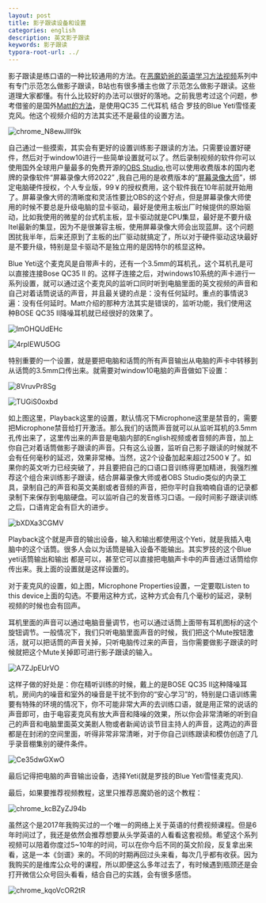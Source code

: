 ```yaml
---
layout: post
title: 影子跟读设备和设置
categories: english
description: 英文影子跟读
keywords: 影子跟读
typora-root-url: ../
---
```


影子跟读是练口语的一种比较通用的方法。在[恶魔奶爸的英语学习方法视频](https://www.yojiang.cn/pc/lesson/28)系列中有专门示范怎么做影子跟读，B站也有很多播主也做了示范怎么做影子跟读。这些道理大家都懂。有什么比较好的办法可以很好的落地。之前我思考过这个问题，参考借鉴的是国外[Matt的方法](https://www.youtube.com/watch?v=8qx_hnAGc-k&ab_channel=MattvsJapan)，是使用QC35 二代耳机 结合 罗技的Blue Yeti雪怪麦克风。他这个视频介绍的方法其实还不是最佳的设置方法。

![chrome_N8ewJIlf9k](/images/posts/chrome_N8ewJIlf9k.png)

自己通过一些摸索，其实会有更好的设置训练影子跟读的方法。只需要设置好硬件，然后对于window10进行一些简单设置就可以了。然后录制视频的软件你可以使用国外全球用户量最多的免费开源的[OBS Studio](https://obsproject.com/),也可以使用收费版本的国内老牌的录像软件“屏幕录像大师2022” ,我自己用的是收费版本的“[屏幕录像大师](http://www.tlxsoft.com/)”，绑定电脑硬件授权，个人专业版，99￥的授权费用，这个软件我在10年前就开始用了。屏幕录像大师的清晰度和灵活性要比OBS的这个好点，但是屏幕录像大师使用的时候不要总是升级电脑的显卡驱动，最好是使用主板出厂时候提供的原始驱动，比如我使用的微星的台式机主板，显卡驱动就是CPU集显，最好是不要升级Itel最新的集显，因为不是很兼容主板，使用屏幕录像大师会出现蓝屏。这个问题困扰我半年，后来还原到了主板的出厂驱动就搞定了，所以对于硬件驱动这块最好是不要升级，特别是显卡驱动不是独立用的是因特尔的核显这种。

Blue Yeti这个麦克风是自带声卡的，还有一个3.5mm的耳机孔，这个耳机孔是可以直接连接Bose QC35 Ⅱ 的。这样子连接之后，对windows10系统的声卡进行一系列设置，就可以通过这个麦克风的监听口同时听到电脑里面的英文视频的声音和自己对着话筒说话的声音，并且最关键的点是：没有任何延时。重点的事情说3遍：没有任何延时。Matt介绍的那种方法其实是错误的，监听功能，我们使用这种BOSE QC35 Ⅱ降噪耳机就已经很好的效果了。

![ImOHQUdEHc](/images/posts/ImOHQUdEHc.png)

![4rpIEWU5OG](/images/posts/4rpIEWU5OG.png)

特别重要的一个设置，就是要把电脑和话筒的所有声音输出从电脑的声卡中转移到从话筒的3.5mm口传出来。就需要对window10电脑的声音做如下设置：

![8VruvPr8Sg](/images/posts/8VruvPr8Sg.png)

![TUGiS0oxbd](/images/posts/TUGiS0oxbd.png)

如上图这里，Playback这里的设置，默认情况下Microphone这里是禁音的，需要把Microphone禁音给打开激活。那么我们的话筒声音就可以从监听耳机的3.5mm孔传出来了，这里传出来的声音是电脑内部的English视频或者音频的声音，加上你自己对着话筒做影子跟读的声音。只有这么设置，监听自己影子跟读的时候就不会有任何毫秒的延迟，效果非常棒。当然，这2个设备加起来超过2500￥了。如果你的英文听力已经突破了，并且要把自己的口语口音训练得更加精进，我强烈推荐这个组合来训练影子跟读，结合屏幕录像大师或者OBS Studio类似的内录工具，录制自己的声音和英文美剧或者音频的声音，把你平时自我喃喃自语的记录都录制下来保存到电脑硬盘。可以监听自己的发音练习口语。一段时间影子跟读训练之后，口语肯定会有巨大的进步。

![bXDXa3CGMV](/images/posts/bXDXa3CGMV.png)

Playback这个就是声音的输出设备，输入和输出都使用这个Yeti，就是我插入电脑中的这个话筒。很多人会以为话筒是输入设备不能输出。其实罗技的这个Blue yeti话筒输出和输出 都是可以，甚至它可以直接把电脑声卡中的声音通过话筒给你传出来。我上面的设置就是这样设置的。

对于麦克风的设置，如上图，Microphone Properties设置，一定要取Listen to this device上面的勾选。不要用这种方式，这种方式会有几个毫秒的延迟，录制视频的时候也会有回声。

耳机里面的声音可以通过电脑音量调节，也可以通过话筒上面带有耳机图标的这个旋钮调节。一般情况下，我们只听电脑里面声音的时候，我们把这个Mute按钮激活，就可以把话筒的声音关掉，只听电脑传过来的声音，当你需要做影子跟读的时候就把这个Mute关掉即可进行影子跟读的输入。

![A7ZJpEUrVO](/images/posts/A7ZJpEUrVO.png)

这样子做的好处是：你在精听训练的时候，戴上的是BOSE QC35 Ⅱ这种降噪耳机，房间内的噪音和室外的噪音是干扰不到你的“安心学习”的，特别是口语训练需要有特殊的环境的情况下，你不可能非常大声的去训练口语，就是用正常的说话的声音即可，由于电容麦克风有放大声音和降噪的效果，所以你会非常清晰的听到自己的声音和电脑里面英文美剧人物或者新闻访谈节目主持人的声音，这两边的声音都是在封闭的空间里面，听得非常非常清晰，对于你自己训练跟读和模仿创造了几乎录音棚集别的硬件条件。

![Ce35dwGXwO](/images/posts/Ce35dwGXwO.png)

最后记得把电脑的声音输出设备，选择Yeti(就是罗技的Blue Yeti雪怪麦克风).

最后，如果要推荐视频教程，这里只推荐恶魔奶爸的这个教程：

![chrome_kcBZyZJ94b](/images/posts/chrome_kcBZyZJ94b.png)

虽然这个是2017年我购买过的一个唯一的网络上关于英语的付费视频课程。但是6年时间过了，我还是依然会推荐想要从头学英语的人看看这套视频。希望这个系列视频可以陪着你度过5~10年的时间，可以在你今后不同的英文阶段，反复拿出来看，这是一本《剑谱》来的。不同的时期再回过头来看，每次几乎都有收获。因为我购买的是维库公众号的课程，所以即便这么多年过去了，有时候遇到瓶颈还是会打开微信公众号回头看看，结合自己的实践，会有很多感悟。

![chrome_kqoVcOR2tR](/images/posts/chrome_kqoVcOR2tR.png)
